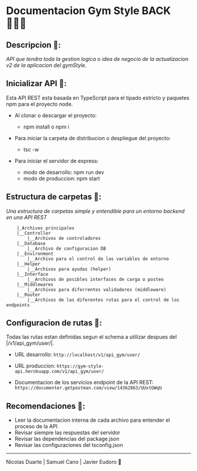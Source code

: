 # Documentacion Gym Style BACK 🧑🏻‍💻
## Descripcion 📃:
_API que tendra toda la gestion logica o idea de negocio de la actualizacion v2 de la aplicacion del gymStyle._

## Inicializar API 🤯:
Esta API REST esta basada en TypeScript para el tipado estricto y paquetes npm para el proyecto node.

 * Al clonar o descargar el proyecto:
    * npm install o npm i

 * Para iniciar la carpeta de distribucion o despliegue del proyecto:
    * tsc -w

 * Para iniciar el servidor de express:
    * modo de desarrollo: npm run dev
    * modo de produccion: npm start

## Estructura de carpetas 📂:
_Una estructura de carpetas simple y entendible para un entorno backend en una API REST_
```
    |_Archivos principales
    |__Controller
        |__Archivos de controladores
    |__Database
        |__Archivo de configuracion DB
    |__Environment
        |__Archivo para el control de las variables de entorno
    |__Helper
        |__Archivos para ayudas (helper)
    |__Interface
        |__Archivos de posibles interfaces de carga o posteo
    |__Middlewares
        |__Archivos para diferrentes validadores (middleware)
    |__Router
        |__Archivos de las diferentes rutas para el control de los endpoints
```
## Configuracion de rutas 📡:
Todas las rutas estan definidas segun el schema a utilizar despues del |/v1/api_gym/user/|.

* URL desarrollo: 
   ```http://localhost/v1/api_gym/user/```

* URL produccion:
    ``` https://gym-style-api.herokuapp.com/v1/api_gym/user/ ```
    
* Documentacion de los servicios endpoint de la API REST:
  ``` https://documenter.getpostman.com/view/14362863/UUxtGWqU ```
## Recomendaciones 👀:
* Leer la documentacion interna de cada archivo para entender el proceso de la API
* Revisar siempre las respuestas del servidor
* Revisar las dependencias del package.json
* Revisar las configuraciones del tsconfig.json
---
Nicolas Duarte | Samuel Cano | Javier Eudoro 🎉
